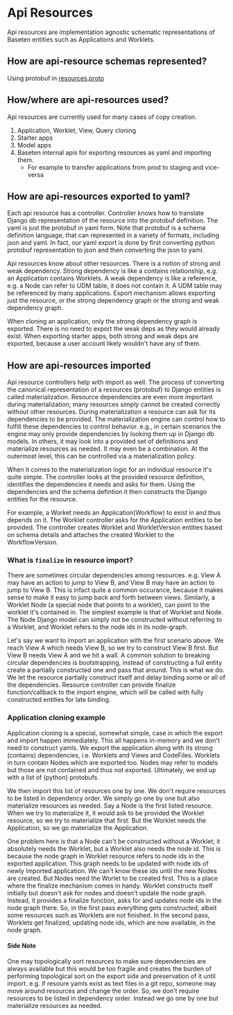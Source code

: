 # Api Resources

Api resources are implementation agnostic schematic representations of Baseten
entities such as Applications and Worklets.

## How are api-resource schemas represented?

Using protobuf in [resources.proto](/proto/resources.proto)

## How/where are api-resources used?

Api resources are currently used for many cases of copy creation.

1. Application, Worklet, View, Query cloning
1. Starter apps
1. Model apps
1. Baseten internal apis for exporting resources as yaml and importing them.
    - For example to transfer applications from prod to staging and vice-versa

## How are api-resources exported to yaml?

Each api resource has a controller. Controller knows how to translate Django db
representation of the resource into the protobuf definition. The yaml is just
the protobuf in yaml form. Note that protobuf is a schema definition language,
that can represented in a variety of formats, including json and yaml. In fact,
our yaml export is done by first converting python protobuf representation to
json and then converting the json to yaml.

Api resources know about other resources. There is a notion of strong and weak
dependency. Strong dependency is like a contains relationship, e.g. an
Application contains Worklets. A weak dependency is like a reference, e.g. a
Node can refer to UDM table, it does not contain it. A UDM table may be
referenced by many applications. Export mechanism allows exporting just the
resource, or the strong dependency graph or the strong and weak dependency
graph.

When cloning an application, only the strong dependency graph is exported.
There is no need to export the weak deps as they would already exist. When
exporting starter apps, both strong and weak deps are exported, because a user
account likely wouldn't have any of them.

## How are api-resources imported

Api resource controllers help with import as well. The process of converting the
canonical representation of a resources (protobuf) to Django entities is called
materialization. Resource dependencies are even more important during
materialization; many resources simply cannot be created correctly without other
resources. During materialization a resource can ask for its dependencies to be
provided. The materialization engine can control how to fulfill these
dependencies to control behavior. e.g., in certain scenarios the engine may only
provide dependencies by looking them up in Django db models. In others,
it may look into a provided set of definitions and materialize resources
as needed. It may even be a combination. At the outermost level, this can be
controlled via a materialization policy.

When it comes to the materialization logic for an individual resource it's quite
simple. The controller looks at the provided resource definition, identifies the
dependencies it needs and asks for them. Using the dependencies and the schema
defintion it then constructs the Django entities for the resource.

For example, a Worket needs an Application(Workflow) to exist in and thus
depends on it. The Worklet controller asks for the Application entities to be
provided. The controller creates Worklet and WorkletVersion entities based on
schema details and attaches the created Worklet to the WorkflowVersion.

### What is `finalize` in resource import?

There are sometimes circular dependencies among resources. e.g. View A may have
an action to jump to View B, and View B may have an action to jump to View B.
This is infact quite a common occurance, because it makes sense to make it easy
to jump back and forth between views. Similarly, a Worklet Node (a special node
that points to a worklet), can point to the worklet it's contained in. The
simplest example is that of Worklet and Node. The Node Django model can simply
not be constructed without referring to a Worklet, and Worklet refers to the
node ids in its node-graph.

Let's say we want to import an application with the first scenario above. We
reach View A which needs View B, so we try to construct View B first. But View B
needs View A and we hit a wall. A common solution to breaking circular
dependencies is bootstrapping, instead of constructing a full entity create a
partially constructed one and pass that around. This is what we do. We let the
resource partially construct itself and delay binding some or all of the
dependencies. Resource controller can provide finalize function/callback to the
import engine, which will be called with fully constructed entities for late
binding.

### Application cloning example

Application cloning is a special, somewhat simple, case in which the export and
import happen immediately. This all happens in-memory and we don't need to
construct yamls. We export the application along with its strong (contains)
dependencies, i.e. Worklets and Views and CodeFiles. Worklets in turn contain
Nodes which are exported too. Nodes may refer to models but those are not
contained and thus not exported. Ultimately, we end up with a list of (python)
protobufs.

We then import this list of resources one by one. We don't require resources to
be listed in dependency order. We simply go one by one but also materialize
resources as needed. Say a Node is the first listed resource. When we try to
materialize it, it would ask to be provided the Worklet resource, so we try to
materialize that first. But the Worklet needs the Application, so we go
materialize the Application.

One problem here is that a Node can't be constructed without a Worklet; it
absolutely needs the Worklet, but a Worklet also needs the node id. This is
because the node graph in Worklet resource refers to node ids in the exported
application. This graph needs to be updated with node ids of newly imported
application. We can't know these ids until the new Nodes are created. But Nodes
need the Worlet to be created first. This is a place where the finalize
mechanism comes in handy. Worklet constructs itself initially but doesn't ask for
nodes and doesn't update the node graph. Instead, it provides a finalize
function, asks for and updates node ids in the node graph there. So, in the
first pass everything gets constructed, albeit some resources such as Worklets
are not finished. In the second pass, Worklets get finalized, updating node
ids, which are now available, in the node graph.

#### Side Note

One may topologically sort resources to make sure dependencies are always
available but this would be too fragile and creates the burden of performing
topological sort on the export side and preservation of it until import. e.g. if
resoure yamls exist as text files in a git repo, someone may move around
resources and change the order. So, we don't require resources to be listed in
dependency order. Instead we go one by one but materialize resources as needed.
